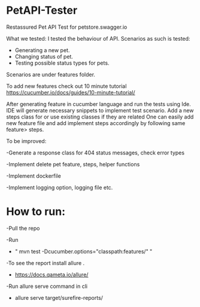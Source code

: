 
# PetAPI-Tester
Restassured Pet API Test for petstore.swagger.io


What we tested:
I tested the behaviour of API. Scenarios as such is tested:
- Generating a new pet.
- Changing status of pet.
- Testing possible status types for pets.




Scenarios are under features folder. 

To add new features check out 10 minute tutorial
https://cucumber.io/docs/guides/10-minute-tutorial/

After generating feature in cucumber language and run the tests using Ide. 
IDE will generate necessary snippets to implement test scenario.
Add a new steps class for or use existing classes if they are related
One can easily add  new feature file and add implement steps accordingly by following same feature> steps.


To be improved:

-Generate a response class for 404 status messages, check error types

-Implement delete pet feature, steps, helper functions

-Implement dockerfile

-Implement logging option, logging file etc.



# How to run:

-Pull the repo

-Run 
- " mvn test -Dcucumber.options="classpath:features/" "

-To see the report install allure .
- https://docs.qameta.io/allure/

-Run allure serve command in cli

- allure serve target/surefire-reports/

